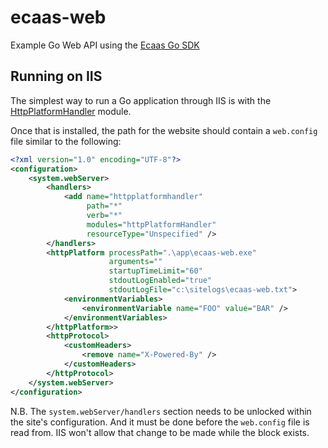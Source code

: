 # ecaas-web
Example Go Web API using the [Ecaas Go SDK](https://github.com/syllabix/ecaas)

## Running on IIS
The simplest way to run a Go application through IIS is with the [HttpPlatformHandler](https://www.iis.net/downloads/microsoft/httpplatformhandler) module.

Once that is installed, the path for the website should contain a `web.config` file similar to the following:

```xml
<?xml version="1.0" encoding="UTF-8"?>
<configuration>
    <system.webServer>
        <handlers>
            <add name="httpplatformhandler"
                 path="*"
                 verb="*"
                 modules="httpPlatformHandler"
                 resourceType="Unspecified" />
        </handlers>
        <httpPlatform processPath=".\app\ecaas-web.exe"
                      arguments=""
                      startupTimeLimit="60"
                      stdoutLogEnabled="true"
                      stdoutLogFile="c:\sitelogs\ecaas-web.txt">
            <environmentVariables>
                <environmentVariable name="FOO" value="BAR" />
            </environmentVariables>
        </httpPlatform>>
        <httpProtocol>
            <customHeaders>
                <remove name="X-Powered-By" />
            </customHeaders>
        </httpProtocol>
    </system.webServer>
</configuration>

```

N.B. The `system.webServer/handlers` section needs to be unlocked within the site's configuration. And it must be done before the `web.config` file is read from. IIS won't allow that change to be made while the block exists.